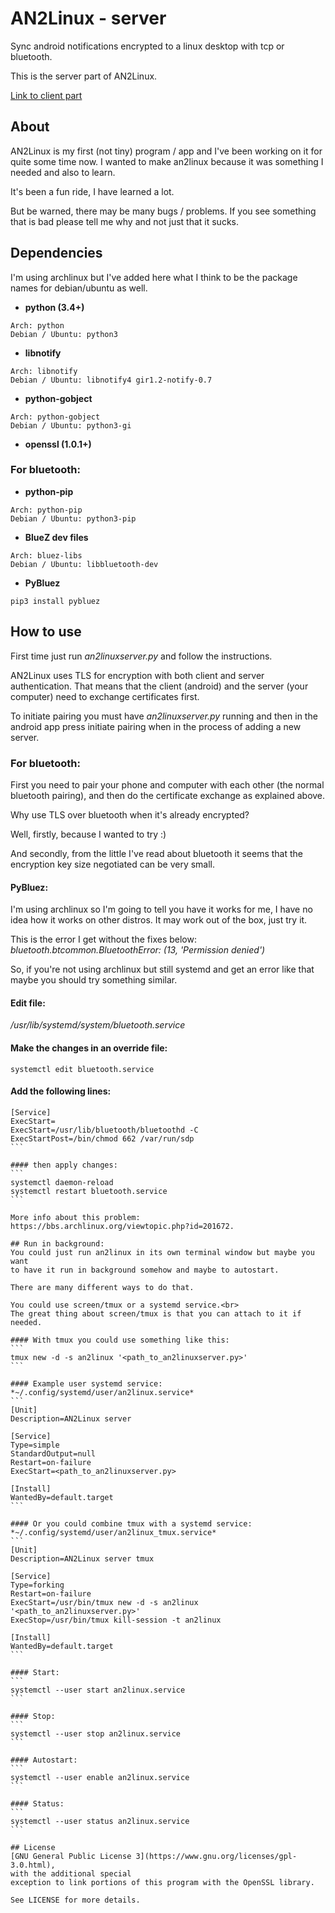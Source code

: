# AN2Linux - server
Sync android notifications encrypted to a linux desktop with tcp or bluetooth.

This is the server part of AN2Linux.

[Link to client part](https://github.com/rootkiwi/an2linuxclient/)

## About
AN2Linux is my first (not tiny) program / app and I've been working on it for
quite some time now.
I wanted to make an2linux because it was something I needed and also to learn.

It's been a fun ride, I have learned a lot.

But be warned, there may be many bugs / problems. If you see something
that is bad please tell me why and not just that it sucks.

## Dependencies
I'm using archlinux but I've added here what I think to be the package
names for debian/ubuntu as well.

* **python (3.4+)**
```
Arch: python
Debian / Ubuntu: python3
```

* **libnotify**
```
Arch: libnotify
Debian / Ubuntu: libnotify4 gir1.2-notify-0.7
```

* **python-gobject**
```
Arch: python-gobject
Debian / Ubuntu: python3-gi
```

* **openssl (1.0.1+)**

### For bluetooth:
* **python-pip**
```
Arch: python-pip
Debian / Ubuntu: python3-pip
```

* **BlueZ dev files**
```
Arch: bluez-libs
Debian / Ubuntu: libbluetooth-dev
```

* **PyBluez**
```
pip3 install pybluez
```

## How to use
First time just run *an2linuxserver.py* and follow the instructions.

AN2Linux uses TLS for encryption with both client and server authentication.
That means that the client (android) and the server (your computer)
need to exchange certificates first.

To initiate pairing you must have *an2linuxserver.py* running and then in the
android app press initiate pairing when in the process of adding a new server.

### For bluetooth:
First you need to pair your phone and computer with each other (the normal
bluetooth pairing), and then do the certificate exchange as explained above.

Why use TLS over bluetooth when it's already encrypted?

Well, firstly, because I wanted to try :)

And secondly, from the little I've read about bluetooth it seems that the
encryption key size negotiated can be very small.

#### PyBluez:
I'm using archlinux so I'm going to tell you have it works for me, I have no
idea how it works on other distros. It may work out of the box, just try it.

This is the error I get without the fixes below:<br>
*bluetooth.btcommon.BluetoothError: (13, 'Permission denied')*

So, if you're not using archlinux but still systemd and get an error like
that maybe you should try something similar.

#### Edit file:
*/usr/lib/systemd/system/bluetooth.service*

#### Make the changes in an override file:
```
systemctl edit bluetooth.service
```

#### Add the following lines:
````
[Service]
ExecStart=
ExecStart=/usr/lib/bluetooth/bluetoothd -C
ExecStartPost=/bin/chmod 662 /var/run/sdp
```

#### then apply changes:
```
systemctl daemon-reload
systemctl restart bluetooth.service
```

More info about this problem:
https://bbs.archlinux.org/viewtopic.php?id=201672.

## Run in background:
You could just run an2linux in its own terminal window but maybe you want
to have it run in background somehow and maybe to autostart.

There are many different ways to do that.

You could use screen/tmux or a systemd service.<br>
The great thing about screen/tmux is that you can attach to it if needed.

#### With tmux you could use something like this:
```
tmux new -d -s an2linux '<path_to_an2linuxserver.py>'
```

#### Example user systemd service:
*~/.config/systemd/user/an2linux.service*
```
[Unit]
Description=AN2Linux server

[Service]
Type=simple
StandardOutput=null
Restart=on-failure
ExecStart=<path_to_an2linuxserver.py>

[Install]
WantedBy=default.target
```

#### Or you could combine tmux with a systemd service:
*~/.config/systemd/user/an2linux_tmux.service*
```
[Unit]
Description=AN2Linux server tmux

[Service]
Type=forking
Restart=on-failure
ExecStart=/usr/bin/tmux new -d -s an2linux '<path_to_an2linuxserver.py>'
ExecStop=/usr/bin/tmux kill-session -t an2linux

[Install]
WantedBy=default.target
```

#### Start:
```
systemctl --user start an2linux.service
```

#### Stop:
```
systemctl --user stop an2linux.service
```

#### Autostart:
```
systemctl --user enable an2linux.service
```

#### Status:
```
systemctl --user status an2linux.service
```

## License
[GNU General Public License 3](https://www.gnu.org/licenses/gpl-3.0.html),
with the additional special 
exception to link portions of this program with the OpenSSL library.

See LICENSE for more details.
